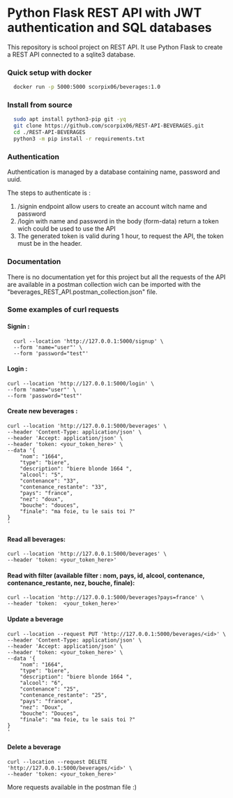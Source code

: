 # Python Flask REST API with JWT authentication and SQL databases

This repository is school project on REST API. It use Python Flask to create a REST API connected to a sqlite3 database. 


### Quick setup with docker 

```bash
  docker run -p 5000:5000 scorpix06/beverages:1.0
```
    

### Install from source

```bash
  sudo apt install python3-pip git -yq
  git clone https://github.com/scorpix06/REST-API-BEVERAGES.git
  cd ./REST-API-BEVERAGES
  python3 -m pip install -r requirements.txt
```

### Authentication

Authentication is managed by a database containing name, password and uuid. 

The steps to authenticate is :

1) /signin endpoint allow users to create an account witch name and password
2) /login with name and password in the body (form-data) return a token wich could be used to use the API
2) The generated token is valid during 1 hour, to request the API, the token must be in the header.

### Documentation 

There is no documentation yet for this project but all the requests of the API are available in a postman collection wich can be imported with the "beverages_REST_API.postman_collection.json" file.


### Some examples of curl requests

#### Signin :

```
  curl --location 'http://127.0.0.1:5000/signup' \
  --form 'name="user"' \
  --form 'password="test"'
```
#### Login :

``` 
curl --location 'http://127.0.0.1:5000/login' \
--form 'name="user"' \
--form 'password="test"'

```

#### Create new beverages :

``` 
curl --location 'http://127.0.0.1:5000/beverages' \
--header 'Content-Type: application/json' \
--header 'Accept: application/json' \
--header 'token: <your_token_here>' \
--data '{
    "nom": "1664",
    "type": "biere",
    "description": "biere blonde 1664 ",
    "alcool": "5",
    "contenance": "33",
    "contenance_restante": "33",
    "pays": "france",
    "nez": "doux",
    "bouche": "douces",
    "finale": "ma foie, tu le sais toi ?"
}
'
```

#### Read all beverages:
``` 
curl --location 'http://127.0.0.1:5000/beverages' \
--header 'token: <your_token_here>'
```

#### Read with filter (available filter : nom, pays, id, alcool, contenance, contenance_restante, nez, bouche, finale): 
``` 
curl --location 'http://127.0.0.1:5000/beverages?pays=france' \
--header 'token:  <your_token_here>'
```
#### Update a beverage
``` 
curl --location --request PUT 'http://127.0.0.1:5000/beverages/<id>' \
--header 'Content-Type: application/json' \
--header 'Accept: application/json' \
--header 'token: <your_token_here>' \
--data '{
    "nom": "1664",
    "type": "biere",
    "description": "biere blonde 1664 ",
    "alcool": "6",
    "contenance": "25",
    "contenance_restante": "25",
    "pays": "france",
    "nez": "Doux",
    "bouche": "Douces",
    "finale": "ma foie, tu le sais toi ?"
}
'
```

#### Delete a beverage
``` 
curl --location --request DELETE 'http://127.0.0.1:5000/beverages/<id>' \
--header 'token: <your_token_here>'
```

More requests available in the postman file :)
